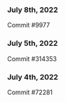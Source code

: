 ### July 8th, 2022

Commit #9977

### July 5th, 2022

Commit #314353


### July 4th, 2022

Commit #72281
